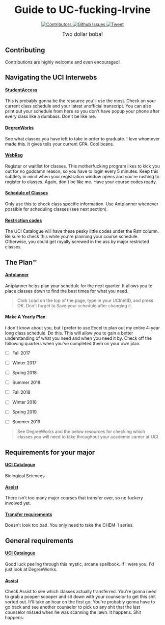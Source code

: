 <big><h1 align="center">Guide to UC-fucking-Irvine</h1></big>

<p align="center">
  <a href="#">
    <img src="https://img.shields.io/github/contributors/puradox/uci-guide.svg" alt="Contributors">
  </a>

  <a href="https://github.com/puradox/uci-guide/issues">
    <img src="https://img.shields.io/github/issues/puradox/uci-guide.svg" alt="Github Issues">
  </a>

  <a href="#">
    <img src="https://img.shields.io/twitter/url/http/shields.io.svg?style=social" alt="Tweet">
  </a>
</p>

<p align="center"><big>
Two dollar boba!
</big></p>

## Contributing

Contributions are highly welcome and even encouraged!

## Navigating the UCI Interwebs

#### [StudentAccess][student]
This is probably gonna be the resource you'll use the most. Check on your current class schedule and
your latest unofficial transcript. You can also print out your schedule from here so you don't have
popup your phone after every class like a dumbass. Don't be like me.

[student]: https://www.reg.uci.edu/access/student/studylist/?seg=U

#### [DegreeWorks][degree]
See what classes you have left to take in order to graduate. I love whomever made this. It gives
tells your current GPA. Cool beans.

[degree]: https://www.reg.uci.edu/dgw/IRISLink.cgi?seg=U

#### [WebReg][webreg]
Register or waitlist for classes. This motherfucking program likes to kick you out for no goddamn
reason, so you have to login every 5 minutes. Keep this subtlety in mind when your registration
window opens and you're rushing to register to classes. Again, don't be like me. Have your course
codes ready.

[webreg]: https://www.reg.uci.edu/cgi-bin/webreg-redirect.sh

#### [Schedule of Classes][soc]
Only use this to check class specific information. Use Antplanner whenever possible for scheduling
classes (see next section).

[soc]: https://www.reg.uci.edu/perl/WebSoc

#### [Restriction codes][codes]
The UCI Catalogue will have these pesky little codes under the Rstr column. Be sure to check this
while you're planning your course schedule. Otherwise, you could get royally screwed in the ass by
major restricted classes.

[codes]: https://www.reg.uci.edu/enrollment/restrict_codes.html

## The Plan:tm:

#### [Antplanner][antplanner]
Antplanner helps plan your schedule for the next quarter. It allows you to place classes down to
find the best times for what you need.

> Click Load on the top of the page, type in your UCInetID, and press OK.
> Don't forget to Save your schedule after changing it.

[antplanner]: https://antplanner.appspot.com/

#### Make A Yearly Plan
I don't know about you, but I prefer to use Excel to plan out my entire 4-year long class schedule.
Do this. This will allow you to gain a better understanding of what you need and when you need it
by. Check off the following quarters when you've completed them on your own plan.

 - [ ] Fall 2017
 - [ ] Winter 2017
 - [ ] Spring 2018
 - [ ] Summer 2018

 - [ ] Fall 2018
 - [ ] Winter 2018
 - [ ] Spring 2019
 - [ ] Summer 2019

 > See DegreeWorks and the below resources for checking which classes you will need to take
 > throughout your academic career at UCI.


## Requirements for your major

#### [UCI Catalogue][bio]
Biological Sciences

[bio]: http://catalogue.uci.edu/schoolofbiologicalsciences/#schoolrequirementstext

#### [Assist][assist-major]
There isn't too many major courses that transfer over, so no fuckery involved yet.

[assist-major]: http://web2.assist.org/web-assist/report.do?agreement=aa&reportPath=REPORT_2&reportScript=Rep2.pl&event=19&dir=1&sia=NORCO&ria=UCI&ia=NORCO&oia=UCI&aay=16-17&ay=16-17&dora=BIO.SCI

#### [Transfer requirements][transfer]
Doesn't look too bad. You only need to take the CHEM-1 series.

[transfer]: http://www.changeofmajor.uci.edu/CoM_BioSci.html

## General requirements

#### [UCI Catalogue][catalogue]
Good luck peeling through this mystic, arcane spellbook. If I were you, I'd just look at
DegreeWorks.

[catalogue]: http://catalogue.uci.edu/informationforadmittedstudents/requirementsforabachelorsdegree/

#### [Assist][assist]
Check Assist to see which classes actually transferred. You're gonna need to grab a pooper-scooper
and sit down with your counselor to get this shit sorted out. It'll take an hour on the first go.
You're probably gonna have to go back and see another counselor to pick up any shit that the last
counselor missed when he was scanning the lawn. It happens. Shit happens.

[assist]: http://web2.assist.org/web-assist/report.do?agreement=aa&reportPath=REPORT_2&reportScript=Rep2.pl&event=21&dir=1&sia=NORCO&ria=UCI&ia=NORCO&oia=UCI&aay=16-17&ay=16-17&dora=GE